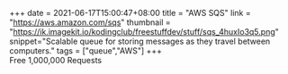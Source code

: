 +++
date = 2021-06-17T15:00:47+08:00
title = "AWS SQS"
link = "https://aws.amazon.com/sqs"
thumbnail = "https://ik.imagekit.io/kodingclub/freestuffdev/stuff/sqs_4huxIo3q5.png"
snippet="Scalable queue for storing messages as they travel between computers."
tags = ["queue","AWS"]
+++  
Free 1,000,000 Requests
